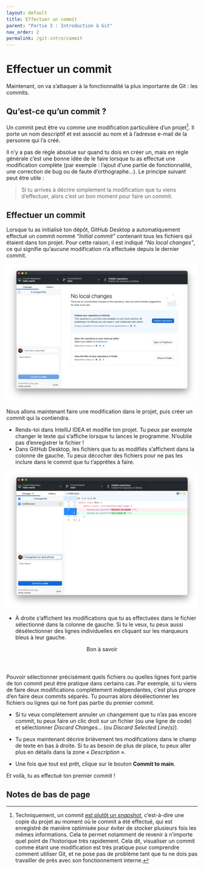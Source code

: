```yaml
---
layout: default
title: Effectuer un commit
parent: "Partie 3 : Introduction à Git"
nav_order: 2
permalink: /git-intro/commit
---
```


# Effectuer un commit
Maintenant, on va s’attaquer à la fonctionnalité la plus importante de Git : les commits.

## Qu’est-ce qu’un commit ?
Un commit peut être vu comme une modification particulière d’un projet[^1]. Il porte un nom descriptif et est associé au nom et à l’adresse e-mail de la personne qui l’a créé.

[^1]: Techniquement, un commit [est plutôt un *snapshot*](https://github.blog/2020-12-17-commits-are-snapshots-not-diffs/), c’est-à-dire une copie du projet au moment où le commit a été effectué, qui est enregistré de manière optimisée pour éviter de stocker plusieurs fois les mêmes informations. Cela te permet notamment de revenir à n’importe quel point de l’historique très rapidement. Cela dit, visualiser un commit comme étant une modification est très pratique pour comprendre comment utiliser Git, et ne pose pas de problème tant que tu ne dois pas travailler de près avec son fonctionnement interne.

Il n’y a pas de règle absolue sur quand tu dois en créer un, mais en règle générale c’est une bonne idée de le faire lorsque tu as effectué une modification complète (par exemple : l’ajout d’une partie de fonctionnalité, une correction de bug ou de faute d’orthographe…). Le principe suivant peut être utile :
> Si tu arrives à décrire simplement la modification que tu viens d’effectuer, alors c’est un bon moment pour faire un commit.

## Effectuer un commit
Lorsque tu as initialisé ton dépôt, GitHub Desktop a automatiquement effectué un commit nommé *“Initial commit”* contenant tous les fichiers qui étaient dans ton projet. Pour cette raison, il est indiqué *“No local changes”*, ce qui signifie qu’aucune modification n’a effectuée depuis le dernier commit.

![Fenêtre de GitHub Desktop indiquant “No local changes”](../assets/no-local-changes.png)

Nous allons maintenant faire une modification dans le projet, puis créer un commit qui la contiendra.

* Rends-toi dans IntelliJ IDEA et modifie ton projet. Tu peux par exemple changer le texte qui s’affiche lorsque tu lances le programme. N’oublie pas d’enregistrer le fichier !
* Dans GitHub Desktop, les fichiers que tu as modifiés s’affichent dans la colonne de gauche. Tu peux décocher des fichiers pour ne pas les inclure dans le commit que tu t’apprêtes à faire.

![Fenêtre de GitHub Desktop affichant les changements effectués](../assets/commit-changes.png)

* À droite s’affichent les modifications que tu as effectuées dans le fichier sélectionné dans la colonne de gauche. Si tu le veux, tu peux aussi désélectionner des lignes individuelles en cliquant sur les marqueurs bleus à leur gauche.

<div class="tip">
  <header>Bon à savoir</header>
  <p>
    Pouvoir sélectionner précisément quels fichiers ou quelles lignes font partie de ton commit peut être pratique dans certains cas. Par exemple, si tu viens de faire deux modifications complètement indépendantes, c’est plus propre d’en faire deux commits séparés. Tu pourras alors désélectionner les fichiers ou lignes qui ne font pas partie du premier commit.
  </p>
</div>

* Si tu veux complètement annuler un changement que tu n’as pas encore commit, tu peux faire un clic droit sur un fichier (ou une ligne de code) et sélectionner *Discard Changes…* (ou *Discard Selected Line(s)*).

* Tu peux maintenant décrire brièvement tes modifications dans le champ de texte en bas à droite. Si tu as besoin de plus de place, tu peux aller plus en détails dans la zone *« Description »*.

* Une fois que tout est prêt, clique sur le bouton **Commit to main**.

Et voilà, tu as effectué ton premier commit !

## Notes de bas de page
